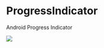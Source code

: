 # ProgressIndicator
Android Progress Indicator

[![](https://jitpack.io/v/rroohit/ProgressIndicator.svg)](https://jitpack.io/#rroohit/ProgressIndicator)

